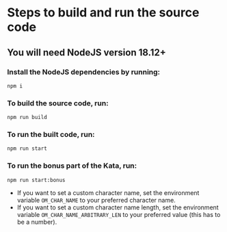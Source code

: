 # Steps to build and run the source code #

## You will need NodeJS version 18.12+ ##

### Install the NodeJS dependencies by running: ###
 `npm i`

### To build the source code, run: ###
 `npm run build`

### To run the built code, run: ###
 `npm run start`

### To run the bonus part of the Kata, run: ###
 `npm run start:bonus`

 * If you want to set a custom character name, set the environment variable `OM_CHAR_NAME` to your preferred character name.
 * If you want to set a custom character name length, set the environment variable `OM_CHAR_NAME_ARBITRARY_LEN` to your preferred value (this has to be a number).
